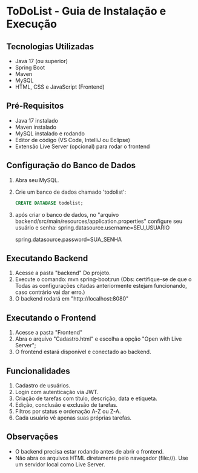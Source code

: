 # ToDoList - Guia de Instalação e Execução

## Tecnologias Utilizadas
- Java 17 (ou superior)
- Spring Boot
- Maven
- MySQL
- HTML, CSS e JavaScript (Frontend)

## Pré-Requisitos
- Java 17 instalado
- Maven instalado
- MySQL instalado e rodando
- Editor de código (VS Code, IntelliJ ou Eclipse)
- Extensão Live Server (opcional) para rodar o frontend

## Configuração do Banco de Dados
1. Abra seu MySQL.
2. Crie um banco de dados chamado 'todolist':
   ```sql
   CREATE DATABASE todolist;
3. após criar o banco de dados, no "arquivo backend/src/main/resources/application.properties"
   configure seu usuário e senha:
   spring.datasource.username=SEU_USUARIO

   spring.datasource.password=SUA_SENHA

## Executando Backend
1. Acesse a pasta "backend" Do projeto.
2. Execute o comando:
   mvn spring-boot:run
(Obs: certifique-se de que o Todas as configurações citadas anteriormente estejam funcionando, caso contrário vai dar erro.)
3. O backend rodará em "http://localhost:8080"

## Executando o Frontend
1. Acesse a pasta "Frontend"
2. Abra o arquivo "Cadastro.html" e escolha a opção "Open with Live Server";
3. O frontend estará disponível e conectado ao backend.

## Funcionalidades

1. Cadastro de usuários.
2. Login com autenticação via JWT.
3. Criação de tarefas com título, descrição, data e etiqueta.
4. Edição, conclusão e exclusão de tarefas.
5. Filtros por status e ordenação A-Z ou Z-A.
6. Cada usuário vê apenas suas próprias tarefas.

## Observações
- O backend precisa estar rodando antes de abrir o frontend.
- Não abra os arquivos HTML diretamente pelo navegador (file://). Use um servidor local como Live Server.
